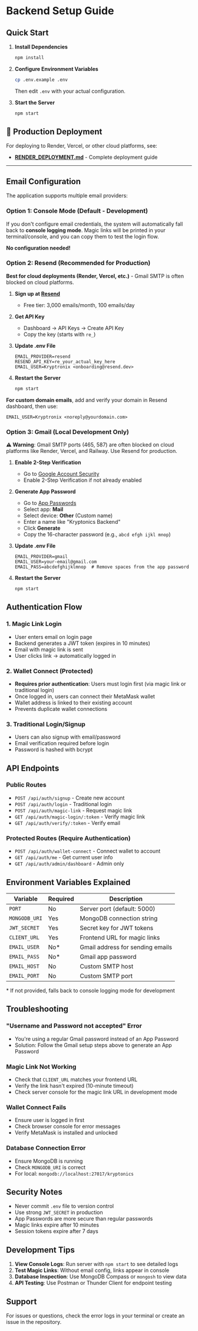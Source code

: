 # Backend Setup Guide

## Quick Start

1. **Install Dependencies**
   ```bash
   npm install
   ```

2. **Configure Environment Variables**
   ```bash
   cp .env.example .env
   ```
   Then edit `.env` with your actual configuration.

3. **Start the Server**
   ```bash
   npm start
   ```

## 🚀 Production Deployment

For deploying to Render, Vercel, or other cloud platforms, see:
- **[RENDER_DEPLOYMENT.md](../RENDER_DEPLOYMENT.md)** - Complete deployment guide

---

## Email Configuration

The application supports multiple email providers:

### Option 1: Console Mode (Default - Development)
If you don't configure email credentials, the system will automatically fall back to **console logging mode**. Magic links will be printed in your terminal/console, and you can copy them to test the login flow.

**No configuration needed!**

### Option 2: Resend (Recommended for Production)

**Best for cloud deployments (Render, Vercel, etc.)** - Gmail SMTP is often blocked on cloud platforms.

1. **Sign up at [Resend](https://resend.com)**
   - Free tier: 3,000 emails/month, 100 emails/day

2. **Get API Key**
   - Dashboard → API Keys → Create API Key
   - Copy the key (starts with `re_`)

3. **Update .env File**
   ```env
   EMAIL_PROVIDER=resend
   RESEND_API_KEY=re_your_actual_key_here
   EMAIL_USER=Kryptronix <onboarding@resend.dev>
   ```

4. **Restart the Server**
   ```bash
   npm start
   ```

**For custom domain emails**, add and verify your domain in Resend dashboard, then use:
```env
EMAIL_USER=Kryptronix <noreply@yourdomain.com>
```

### Option 3: Gmail (Local Development Only)

**⚠️ Warning**: Gmail SMTP ports (465, 587) are often blocked on cloud platforms like Render, Vercel, and Railway. Use Resend for production.

1. **Enable 2-Step Verification**
   - Go to [Google Account Security](https://myaccount.google.com/security)
   - Enable 2-Step Verification if not already enabled

2. **Generate App Password**
   - Go to [App Passwords](https://myaccount.google.com/apppasswords)
   - Select app: **Mail**
   - Select device: **Other** (Custom name)
   - Enter a name like "Kryptonics Backend"
   - Click **Generate**
   - Copy the 16-character password (e.g., `abcd efgh ijkl mnop`)

3. **Update .env File**
   ```env
   EMAIL_PROVIDER=gmail
   EMAIL_USER=your-email@gmail.com
   EMAIL_PASS=abcdefghijklmnop  # Remove spaces from the app password
   ```

4. **Restart the Server**
   ```bash
   npm start
   ```

## Authentication Flow

### 1. Magic Link Login
- User enters email on login page
- Backend generates a JWT token (expires in 10 minutes)
- Email with magic link is sent
- User clicks link → automatically logged in

### 2. Wallet Connect (Protected)
- **Requires prior authentication**: Users must login first (via magic link or traditional login)
- Once logged in, users can connect their MetaMask wallet
- Wallet address is linked to their existing account
- Prevents duplicate wallet connections

### 3. Traditional Login/Signup
- Users can also signup with email/password
- Email verification required before login
- Password is hashed with bcrypt

## API Endpoints

### Public Routes
- `POST /api/auth/signup` - Create new account
- `POST /api/auth/login` - Traditional login
- `POST /api/auth/magic-link` - Request magic link
- `GET /api/auth/magic-login/:token` - Verify magic link
- `GET /api/auth/verify/:token` - Verify email

### Protected Routes (Require Authentication)
- `POST /api/auth/wallet-connect` - Connect wallet to account
- `GET /api/auth/me` - Get current user info
- `GET /api/auth/admin/dashboard` - Admin only

## Environment Variables Explained

| Variable | Required | Description |
|----------|----------|-------------|
| `PORT` | No | Server port (default: 5000) |
| `MONGODB_URI` | Yes | MongoDB connection string |
| `JWT_SECRET` | Yes | Secret key for JWT tokens |
| `CLIENT_URL` | Yes | Frontend URL for magic links |
| `EMAIL_USER` | No* | Gmail address for sending emails |
| `EMAIL_PASS` | No* | Gmail app password |
| `EMAIL_HOST` | No | Custom SMTP host |
| `EMAIL_PORT` | No | Custom SMTP port |

\* If not provided, falls back to console logging mode for development

## Troubleshooting

### "Username and Password not accepted" Error
- You're using a regular Gmail password instead of an App Password
- Solution: Follow the Gmail setup steps above to generate an App Password

### Magic Link Not Working
- Check that `CLIENT_URL` matches your frontend URL
- Verify the link hasn't expired (10-minute timeout)
- Check server console for the magic link URL in development mode

### Wallet Connect Fails
- Ensure user is logged in first
- Check browser console for error messages
- Verify MetaMask is installed and unlocked

### Database Connection Error
- Ensure MongoDB is running
- Check `MONGODB_URI` is correct
- For local: `mongodb://localhost:27017/kryptonics`

## Security Notes

- Never commit `.env` file to version control
- Use strong `JWT_SECRET` in production
- App Passwords are more secure than regular passwords
- Magic links expire after 10 minutes
- Session tokens expire after 7 days

## Development Tips

1. **View Console Logs**: Run server with `npm start` to see detailed logs
2. **Test Magic Links**: Without email config, links appear in console
3. **Database Inspection**: Use MongoDB Compass or `mongosh` to view data
4. **API Testing**: Use Postman or Thunder Client for endpoint testing

## Support

For issues or questions, check the error logs in your terminal or create an issue in the repository.
